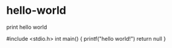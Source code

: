 # hello-world

print hello world

#include <stdio.h>
int main() {
printf("hello world!")
return null
}
